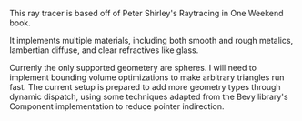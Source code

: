 This ray tracer is based off of Peter Shirley's Raytracing in One Weekend book.

It implements multiple materials, including both smooth and rough metalics, lambertian diffuse, and clear refractives like glass.

Currenly the only supported geometery are spheres. I will need to implement bounding volume optimizations to make arbitrary triangles run fast.
The current setup is prepared to add more geometry types through dynamic dispatch, using some techniques adapted from the Bevy library's Component implementation to reduce pointer indirection. 

